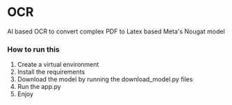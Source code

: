 # OCR
AI based OCR to convert complex PDF to Latex based Meta's Nougat model

### How to run this
1. Create a virtual environment
2. Install the requirements
3. Download the model by running the download_model.py files
4. Run the app.py
5. Enjoy
